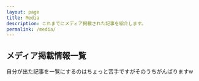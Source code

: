 ```yaml
---
layout: page
title: Media
description: これまでにメディア掲載された記事を紹介します。
permalink: /media/
---
```


## メディア掲載情報一覧

自分が出た記事を一覧にするのはちょっと苦手ですがそのうちがんばりますw
